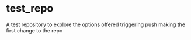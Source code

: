 # test_repo
A test repository to explore the options offered
triggering push making the first change to the repo
